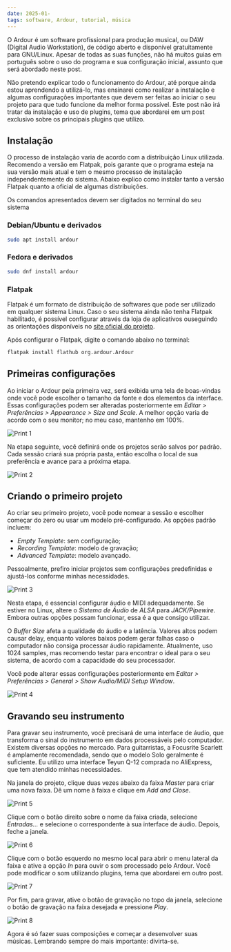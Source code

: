 ```yaml
---
date: 2025-01-
tags: software, Ardour, tutorial, música
---
```


O Ardour é um software profissional para produção musical, ou DAW (Digital Audio Workstation), de código aberto e disponível gratuitamente para GNU/Linux. Apesar de todas as suas funções, não há muitos guias em português sobre o uso do programa e sua configuração inicial, assunto que será abordado neste post.

Não pretendo explicar todo o funcionamento do Ardour, até porque ainda estou aprendendo a utilizá-lo, mas ensinarei como realizar a instalação e algumas configurações importantes que devem ser feitas ao iniciar o seu projeto para que tudo funcione da melhor forma possível. Este post não irá tratar da instalação e uso de plugins, tema que abordarei em um post exclusivo sobre os principais plugins que utilizo.

## Instalação

O processo de instalação varia de acordo com a distribuição Linux utilizada. Recomendo a versão em Flatpak, pois garante que o programa esteja na sua versão mais atual e tem o mesmo processo de instalação independentemente do sistema. Abaixo explico como instalar tanto a versão Flatpak quanto a oficial de algumas distribuições.

Os comandos apresentados devem ser digitados no terminal do seu sistema

### Debian/Ubuntu e derivados

```bash
sudo apt install ardour
```

### Fedora e derivados

```bash
sudo dnf install ardour
```

### Flatpak

Flatpak é um formato de distribuição de softwares que pode ser utilizado em qualquer sistema Linux. Caso o seu sistema ainda não tenha Flatpak habilitado, é possível configurar através da loja de aplicativos ouseguindo as orientações disponíveis no [site oficial do projeto](https://flathub.org/setup).

Após configurar o Flatpak, digite o comando abaixo no terminal:

```bash
flatpak install flathub org.ardour.Ardour
```

## Primeiras configurações

Ao iniciar o Ardour pela primeira vez, será exibida uma tela de boas-vindas onde você pode escolher o tamanho da fonte e dos elementos da interface. Essas configurações podem ser alteradas posteriormente em *Editar > Preferências > Appearance > Size and Scale*. A melhor opção varia de acordo com o seu monitor; no meu caso, mantenho em 100%.

![Print 1](Print1.png)

Na etapa seguinte, você definirá onde os projetos serão salvos por padrão. Cada sessão criará sua própria pasta, então escolha o local de sua preferência e avance para a próxima etapa.

![Print 2](Print2.png)

## Criando o primeiro projeto

Ao criar seu primeiro projeto, você pode nomear a sessão e escolher começar do zero ou usar um modelo pré-configurado. As opções padrão incluem:

- *Empty Template*: sem configuração;
- *Recording Template*: modelo de gravação;
- *Advanced Template*: modelo avançado.

Pessoalmente, prefiro iniciar projetos sem configurações predefinidas e ajustá-los conforme minhas necessidades.

![Print 3](Print3.png)

Nesta etapa, é essencial configurar áudio e MIDI adequadamente. Se estiver no Linux, altere o *Sistema de Áudio* de *ALSA* para *JACK/Pipewire*. Embora outras opções possam funcionar, essa é a que consigo utilizar.

O *Buffer Size* afeta a qualidade do áudio e a latência. Valores altos podem causar delay, enquanto valores baixos podem gerar falhas caso o computador não consiga processar áudio rapidamente. Atualmente, uso 1024 samples, mas recomendo testar para encontrar o ideal para o seu sistema, de acordo com a capacidade do seu processador.

Você pode alterar essas configurações posteriormente em *Editar > Preferências > General > Show Audio/MIDI Setup Window*.

![Print 4](Print4.png)

## Gravando seu instrumento

Para gravar seu instrumento, você precisará de uma interface de áudio, que transforma o sinal do instrumento em dados processáveis pelo computador. Existem diversas opções no mercado. Para guitarristas, a Focusrite Scarlett é amplamente recomendada, sendo que o modelo Solo geralmente é suficiente. Eu utilizo uma interface Teyun Q-12 comprada no AliExpress, que tem atendido minhas necessidades.

Na janela do projeto, clique duas vezes abaixo da faixa *Master* para criar uma nova faixa. Dê um nome à faixa e clique em *Add and Close*.

![Print 5](Print5.png)

Clique com o botão direito sobre o nome da faixa criada, selecione *Entradas...* e selecione o correspondente à sua interface de áudio. Depois, feche a janela.

![Print 6](Print6.png)

Clique com o botão esquerdo no mesmo local para abrir o menu lateral da faixa e ative a opção *In* para ouvir o som processado pelo Ardour. Você pode modificar o som utilizando plugins, tema que abordarei em outro post.

![Print 7](Print7.png)

Por fim, para gravar, ative o botão de gravação no topo da janela, selecione o botão de gravação na faixa desejada e pressione *Play*.

![Print 8](Print8.png)

Agora é só fazer suas composições e começar a desenvolver suas músicas. Lembrando sempre do mais importante: divirta-se.
